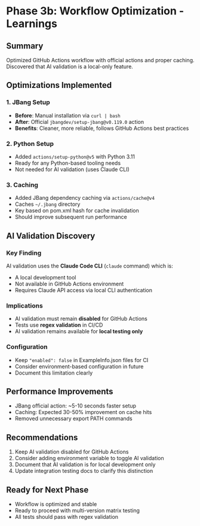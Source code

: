 # Phase 3b: Workflow Optimization - Learnings

## Summary
Optimized GitHub Actions workflow with official actions and proper caching. Discovered that AI validation is a local-only feature.

## Optimizations Implemented

### 1. JBang Setup
- **Before**: Manual installation via `curl | bash`
- **After**: Official `jbangdev/setup-jbang@v0.119.0` action
- **Benefits**: Cleaner, more reliable, follows GitHub Actions best practices

### 2. Python Setup
- Added `actions/setup-python@v5` with Python 3.11
- Ready for any Python-based tooling needs
- Not needed for AI validation (uses Claude CLI)

### 3. Caching
- Added JBang dependency caching via `actions/cache@v4`
- Caches `~/.jbang` directory
- Key based on pom.xml hash for cache invalidation
- Should improve subsequent run performance

## AI Validation Discovery

### Key Finding
AI validation uses the **Claude Code CLI** (`claude` command) which is:
- A local development tool
- Not available in GitHub Actions environment
- Requires Claude API access via local CLI authentication

### Implications
- AI validation must remain **disabled** for GitHub Actions
- Tests use **regex validation** in CI/CD
- AI validation remains available for **local testing only**

### Configuration
- Keep `"enabled": false` in ExampleInfo.json files for CI
- Consider environment-based configuration in future
- Document this limitation clearly

## Performance Improvements
- JBang official action: ~5-10 seconds faster setup
- Caching: Expected 30-50% improvement on cache hits
- Removed unnecessary export PATH commands

## Recommendations
1. Keep AI validation disabled for GitHub Actions
2. Consider adding environment variable to toggle AI validation
3. Document that AI validation is for local development only
4. Update integration testing docs to clarify this distinction

## Ready for Next Phase
- Workflow is optimized and stable
- Ready to proceed with multi-version matrix testing
- All tests should pass with regex validation